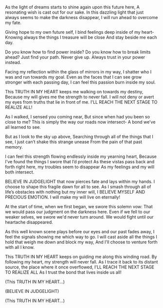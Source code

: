 As the light of dreams starts to shine again upon this future here,
A resonating wish is cast out for our sake.
In this dazzling light that just always seems to make the darkness disappear,
I will run ahead to overcome my fate.

Giving hope to my own future self,
I bind feelings deep inside of my heart-
Knowing always the things I treasure will be close
And stay beside me each day.

Do you know how to find power inside?
Do you know how to break limits ahead?
Just find your path. Never give up.
Always trust in your power instead.

Facing my reflection within the glass of mirrors in my way,
I shatter who I was and run towards my goal.
Even as the faces that I can see grow stronger with each passing day,
I can feel this passion burn inside my soul.

This TRUTH IN MY HEART keeps me walking on towards my destiny,
Because my will gives me the strength to never fall.
I will not deny or avert my eyes from truths that lie in front of me.
I'LL REACH THE NEXT STAGE TO REALIZE ALL!

As I walked, I sensed you coming near,
But since when had you been so close to me?
This is simply the way our roads now intersect-
A bond we've all learned to see.

But as I look to the sky up above,
Searching through all of the things that I see,
I just can’t shake this strange unease
From the pain of that past memory.

I can feel this strength flowing endlessly inside my yearning heart,
Because I've found the things I swore that I’d protect
As these vistas pass back and forth right here, my troubles seem to disappear
As my feelings and my will both intersect.

BELIEVE IN JUDGELIGHT that now pierces fate and lays within my hands.
I choose to shape this fragile dawn for all to see.
As I smash through all of life’s obstacles with nothing but my inner will,
I BELIEVE MYSELF AND PRECIOUS EMOTION.
I will make my will live on eternally!

At the start of time, when we first began, we swore this solemn vow:
That we would pass our judgment on the darkness here.
Even if we fell to our weaker selves, we swore we'd never turn around.
We would fight until our heartache disappeared.

As this well known scene plays before our eyes and our past fades away,
I feel the signals showing me which way to go.
I will cast aside all the things I hold that weigh me down and block my way,
And I'll choose to venture forth with all I know.

This TRUTH IN MY HEART keeps on guiding me along this winding road.
By following my heart, my strength will never fall.
As I trace it back to its distant source, the place where it once overflowed,
I'LL REACH THE NEXT STAGE TO REALIZE ALL
As I trust the bond that lives inside us all!

(This TRUTH IN MY HEART…)

(BELIEVE IN JUDGELIGHT)

(This TRUTH IN MY HEART…)